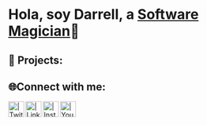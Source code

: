 <h1>Hola, soy Darrell, a <a href="https://linkedin.com/in/darrellmm">Software Magician</a>👾</h1>

<h2>🦆 Projects:</h2>


<h2>🌐Connect with me:</h2>

[<img align="left" alt=" | Twitter" width="32px" src="https://cdn.jsdelivr.net/npm/simple-icons@v3/icons/twitter.svg" />][twitter]
[<img align="left" alt=" | LinkedIn" width="32px" src="https://img.icons8.com/fluency/512/linkedin.png" />][linkedin]
[<img align="left" alt=" | Instagram" width="32px" src="https://cdn.jsdelivr.net/npm/simple-icons@v3/icons/instagram.svg" />][instagram]
[<img align="left" alt=" | Youtube" width="32px" src="https://img.icons8.com/color/512/youtube-play.png" />][Youtube]

[twitter]: https://twitter.com/whereisdarrelll
[instagram]: https://www.instagram.com/notdarrelll/
[linkedin]: https://www.linkedin.com/in/darrellmm/
[Youtube]: https://www.youtube.com/
